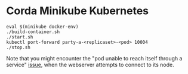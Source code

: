 # Corda Minikube Kubernetes

```
eval $(minikube docker-env)
./build-container.sh
./start.sh
kubectl port-forward party-a-<replicaset>-<pod> 10004
./stop.sh
```

Note that you might encounter the "pod unable to reach itself through a
service" [issue](https://github.com/kubernetes/minikube/issues/1568), when the
webserver attempts to connect to its node.
